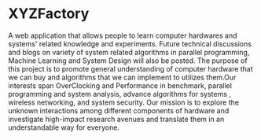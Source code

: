 # XYZFactory
A web application that allows people to learn computer hardwares and systems' related knowledge and experiments. Future technical discussions and blogs on variety of system related algorithms in parallel programming, Machine Learning and System Design will also be posted.
The purpose of this project is to promote general understanding of computer hardware that we can buy and algorithms that we can implement to utilizes them.Our interests span OverClocking and Performance in benchmark, parallel programming and system analysis, advance algorithms for systems , wireless networking, and system security. Our mission is to explore the unknown interactions among different components of hardware and investigate high-impact research avenues and translate them in an understandable way for everyone.
